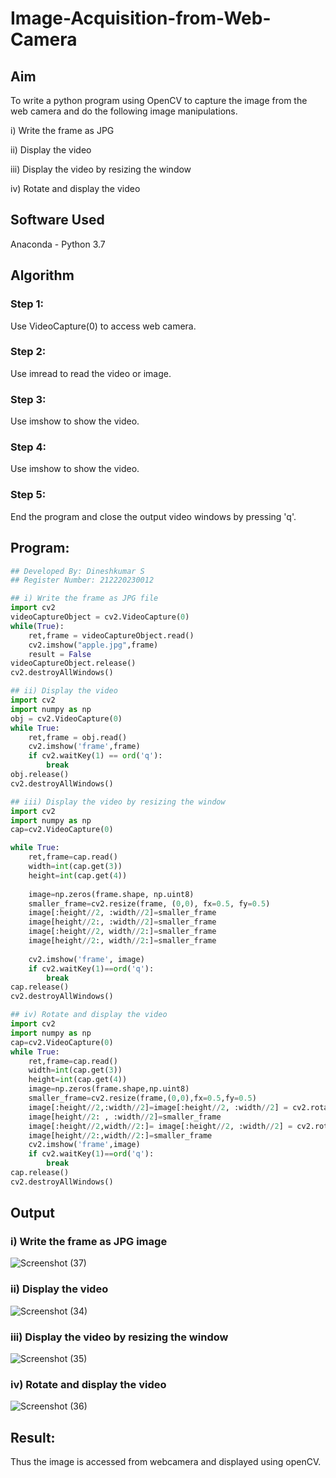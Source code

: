 # Image-Acquisition-from-Web-Camera
## Aim
 
To write a python program using OpenCV to capture the image from the web camera and do the following image manipulations.

i) Write the frame as JPG 

ii) Display the video 

iii) Display the video by resizing the window

iv) Rotate and display the video

## Software Used
Anaconda - Python 3.7

## Algorithm
### Step 1:
Use VideoCapture(0) to access web camera.

### Step 2:
Use imread to read the video or image.

### Step 3:
Use imshow to show the video.

### Step 4:
Use imshow to show the video.

### Step 5:
End the program and close the output video windows by pressing 'q'.

## Program:
``` Python
## Developed By: Dineshkumar S
## Register Number: 212220230012

## i) Write the frame as JPG file
import cv2
videoCaptureObject = cv2.VideoCapture(0)
while(True):
    ret,frame = videoCaptureObject.read()
    cv2.imshow("apple.jpg",frame)
    result = False
videoCaptureObject.release()
cv2.destroyAllWindows()

## ii) Display the video
import cv2
import numpy as np
obj = cv2.VideoCapture(0)
while True:
    ret,frame = obj.read()
    cv2.imshow('frame',frame)
    if cv2.waitKey(1) == ord('q'):
        break
obj.release()
cv2.destroyAllWindows()

## iii) Display the video by resizing the window
import cv2
import numpy as np
cap=cv2.VideoCapture(0)

while True:
    ret,frame=cap.read()
    width=int(cap.get(3))
    height=int(cap.get(4))
    
    image=np.zeros(frame.shape, np.uint8)
    smaller_frame=cv2.resize(frame, (0,0), fx=0.5, fy=0.5)
    image[:height//2, :width//2]=smaller_frame
    image[height//2:, :width//2]=smaller_frame
    image[:height//2, width//2:]=smaller_frame
    image[height//2:, width//2:]=smaller_frame
    
    cv2.imshow('frame', image)
    if cv2.waitKey(1)==ord('q'):
        break
cap.release()
cv2.destroyAllWindows()

## iv) Rotate and display the video
import cv2
import numpy as np
cap=cv2.VideoCapture(0)
while True:
    ret,frame=cap.read()
    width=int(cap.get(3))
    height=int(cap.get(4))
    image=np.zeros(frame.shape,np.uint8)
    smaller_frame=cv2.resize(frame,(0,0),fx=0.5,fy=0.5)
    image[:height//2,:width//2]=image[:height//2, :width//2] = cv2.rotate(smaller_frame,cv2.cv2.ROTATE_180)
    image[height//2: , :width//2]=smaller_frame
    image[:height//2,width//2:]= image[:height//2, :width//2] = cv2.rotate(smaller_frame,cv2.cv2.ROTATE_180)
    image[height//2:,width//2:]=smaller_frame
    cv2.imshow('frame',image)
    if cv2.waitKey(1)==ord('q'):
        break
cap.release()
cv2.destroyAllWindows()

```
## Output

### i) Write the frame as JPG image
![Screenshot (37)](https://user-images.githubusercontent.com/75234807/165555638-898ac7c7-af27-4966-9e07-0645db647248.png)

### ii) Display the video
![Screenshot (34)](https://user-images.githubusercontent.com/75234807/165553807-b81eb196-c0ab-49b7-98c5-9912559ffbfc.png)

### iii) Display the video by resizing the window
![Screenshot (35)](https://user-images.githubusercontent.com/75234807/165553872-bfb25e27-b35f-4009-8fa5-1dddba9b4ae1.png)

### iv) Rotate and display the video
![Screenshot (36)](https://user-images.githubusercontent.com/75234807/165555686-b3ea07dd-4e01-4c11-b9e3-880d22c0a8c8.png)



## Result:
Thus the image is accessed from webcamera and displayed using openCV.
